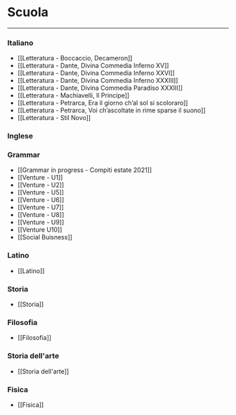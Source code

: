 # Scuola
---
### Italiano
- [[Letteratura - Boccaccio, Decameron]]
- [[Letteratura - Dante, Divina Commedia Inferno XV]]
- [[Letteratura - Dante, Divina Commedia Inferno XXVI]]
- [[Letteratura - Dante, Divina Commedia Inferno XXXIII]]
- [[Letteratura - Dante, Divina Commedia Paradiso XXXIII]]
- [[Letteratura - Machiavelli, Il Principe]]
- [[Letteratura - Petrarca, Era il giorno ch’al sol si scoloraro]]
- [[Letteratura - Petrarca, Voi ch’ascoltate in rime sparse il suono]]
- [[Letteratura - Stil Novo]]
### Inglese
### Grammar
- [[Grammar in progress - Compiti estate 2021]]
- [[Venture - U1]]
- [[Venture - U2]]
- [[Venture - U5]]
- [[Venture - U6]]
- [[Venture - U7]]
- [[Venture - U8]]
- [[Venture - U9]]
- [[Venture U10]]
- [[Social Buisness]]


### Latino
- [[Latino]]

### Storia
- [[Storia]]

### Filosofia
- [[Filosofia]]
### Storia dell'arte
- [[Storia dell'arte]]

### Fisica
- [[Fisica]]